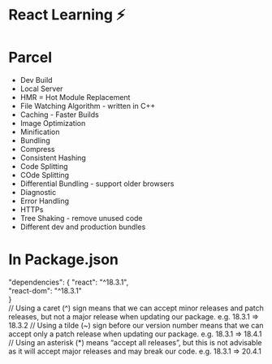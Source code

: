 # React Learning ⚡

# Parcel
- Dev Build
- Local Server
- HMR = Hot Module Replacement
- File Watching Algorithm - written in C++
- Caching -  Faster Builds
- Image Optimization
- Minification
- Bundling
- Compress
- Consistent Hashing
- Code Splitting
- COde Splitting
- Differential Bundling - support older browsers
- Diagnostic
- Error Handling
- HTTPs
- Tree Shaking - remove unused code
- Different dev and production bundles

# In Package.json
  "dependencies": {
    "react": "^18.3.1",       
    "react-dom": "^18.3.1"    
  }                           
  // Using a caret (^) sign means that we can accept minor releases and patch releases, but not a major release when updating our package. e.g. 18.3.1 => 18.3.2
  // Using a tilde (~) sign before our version number means that we can accept only a patch release when updating our package. e.g. 18.3.1 => 18.4.1
  // Using an asterisk (*) means “accept all releases”, but this is not advisable as it will accept major releases and may break our code. e.g. 18.3.1 => 20.4.1
